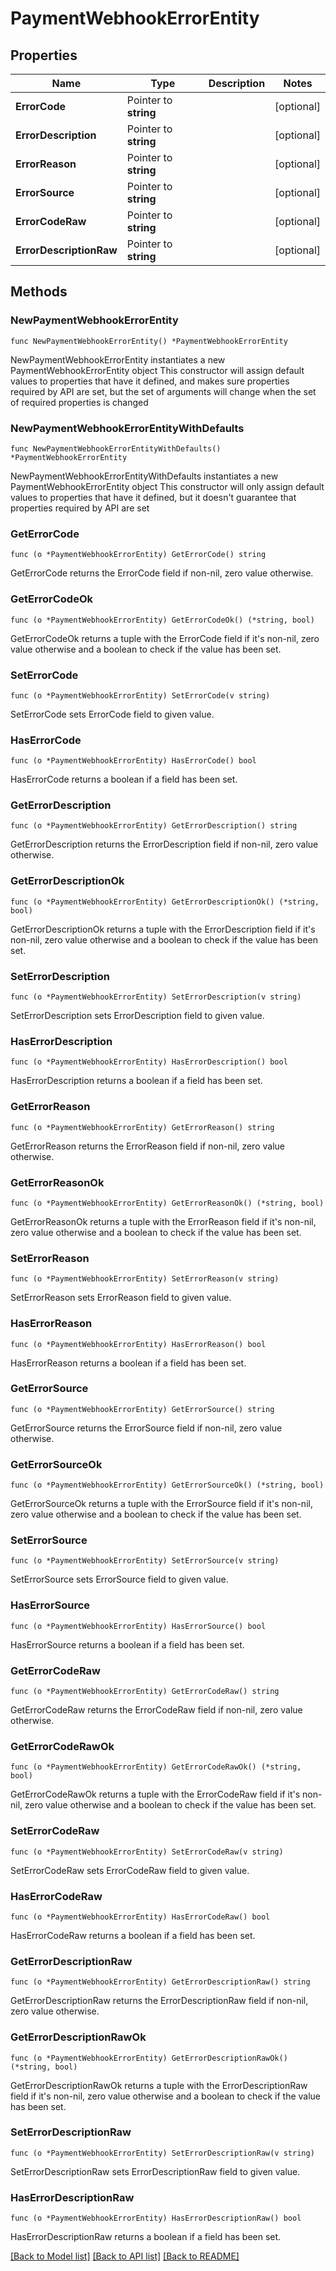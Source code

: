 # PaymentWebhookErrorEntity

## Properties

Name | Type | Description | Notes
------------ | ------------- | ------------- | -------------
**ErrorCode** | Pointer to **string** |  | [optional] 
**ErrorDescription** | Pointer to **string** |  | [optional] 
**ErrorReason** | Pointer to **string** |  | [optional] 
**ErrorSource** | Pointer to **string** |  | [optional] 
**ErrorCodeRaw** | Pointer to **string** |  | [optional] 
**ErrorDescriptionRaw** | Pointer to **string** |  | [optional] 

## Methods

### NewPaymentWebhookErrorEntity

`func NewPaymentWebhookErrorEntity() *PaymentWebhookErrorEntity`

NewPaymentWebhookErrorEntity instantiates a new PaymentWebhookErrorEntity object
This constructor will assign default values to properties that have it defined,
and makes sure properties required by API are set, but the set of arguments
will change when the set of required properties is changed

### NewPaymentWebhookErrorEntityWithDefaults

`func NewPaymentWebhookErrorEntityWithDefaults() *PaymentWebhookErrorEntity`

NewPaymentWebhookErrorEntityWithDefaults instantiates a new PaymentWebhookErrorEntity object
This constructor will only assign default values to properties that have it defined,
but it doesn't guarantee that properties required by API are set

### GetErrorCode

`func (o *PaymentWebhookErrorEntity) GetErrorCode() string`

GetErrorCode returns the ErrorCode field if non-nil, zero value otherwise.

### GetErrorCodeOk

`func (o *PaymentWebhookErrorEntity) GetErrorCodeOk() (*string, bool)`

GetErrorCodeOk returns a tuple with the ErrorCode field if it's non-nil, zero value otherwise
and a boolean to check if the value has been set.

### SetErrorCode

`func (o *PaymentWebhookErrorEntity) SetErrorCode(v string)`

SetErrorCode sets ErrorCode field to given value.

### HasErrorCode

`func (o *PaymentWebhookErrorEntity) HasErrorCode() bool`

HasErrorCode returns a boolean if a field has been set.

### GetErrorDescription

`func (o *PaymentWebhookErrorEntity) GetErrorDescription() string`

GetErrorDescription returns the ErrorDescription field if non-nil, zero value otherwise.

### GetErrorDescriptionOk

`func (o *PaymentWebhookErrorEntity) GetErrorDescriptionOk() (*string, bool)`

GetErrorDescriptionOk returns a tuple with the ErrorDescription field if it's non-nil, zero value otherwise
and a boolean to check if the value has been set.

### SetErrorDescription

`func (o *PaymentWebhookErrorEntity) SetErrorDescription(v string)`

SetErrorDescription sets ErrorDescription field to given value.

### HasErrorDescription

`func (o *PaymentWebhookErrorEntity) HasErrorDescription() bool`

HasErrorDescription returns a boolean if a field has been set.

### GetErrorReason

`func (o *PaymentWebhookErrorEntity) GetErrorReason() string`

GetErrorReason returns the ErrorReason field if non-nil, zero value otherwise.

### GetErrorReasonOk

`func (o *PaymentWebhookErrorEntity) GetErrorReasonOk() (*string, bool)`

GetErrorReasonOk returns a tuple with the ErrorReason field if it's non-nil, zero value otherwise
and a boolean to check if the value has been set.

### SetErrorReason

`func (o *PaymentWebhookErrorEntity) SetErrorReason(v string)`

SetErrorReason sets ErrorReason field to given value.

### HasErrorReason

`func (o *PaymentWebhookErrorEntity) HasErrorReason() bool`

HasErrorReason returns a boolean if a field has been set.

### GetErrorSource

`func (o *PaymentWebhookErrorEntity) GetErrorSource() string`

GetErrorSource returns the ErrorSource field if non-nil, zero value otherwise.

### GetErrorSourceOk

`func (o *PaymentWebhookErrorEntity) GetErrorSourceOk() (*string, bool)`

GetErrorSourceOk returns a tuple with the ErrorSource field if it's non-nil, zero value otherwise
and a boolean to check if the value has been set.

### SetErrorSource

`func (o *PaymentWebhookErrorEntity) SetErrorSource(v string)`

SetErrorSource sets ErrorSource field to given value.

### HasErrorSource

`func (o *PaymentWebhookErrorEntity) HasErrorSource() bool`

HasErrorSource returns a boolean if a field has been set.

### GetErrorCodeRaw

`func (o *PaymentWebhookErrorEntity) GetErrorCodeRaw() string`

GetErrorCodeRaw returns the ErrorCodeRaw field if non-nil, zero value otherwise.

### GetErrorCodeRawOk

`func (o *PaymentWebhookErrorEntity) GetErrorCodeRawOk() (*string, bool)`

GetErrorCodeRawOk returns a tuple with the ErrorCodeRaw field if it's non-nil, zero value otherwise
and a boolean to check if the value has been set.

### SetErrorCodeRaw

`func (o *PaymentWebhookErrorEntity) SetErrorCodeRaw(v string)`

SetErrorCodeRaw sets ErrorCodeRaw field to given value.

### HasErrorCodeRaw

`func (o *PaymentWebhookErrorEntity) HasErrorCodeRaw() bool`

HasErrorCodeRaw returns a boolean if a field has been set.

### GetErrorDescriptionRaw

`func (o *PaymentWebhookErrorEntity) GetErrorDescriptionRaw() string`

GetErrorDescriptionRaw returns the ErrorDescriptionRaw field if non-nil, zero value otherwise.

### GetErrorDescriptionRawOk

`func (o *PaymentWebhookErrorEntity) GetErrorDescriptionRawOk() (*string, bool)`

GetErrorDescriptionRawOk returns a tuple with the ErrorDescriptionRaw field if it's non-nil, zero value otherwise
and a boolean to check if the value has been set.

### SetErrorDescriptionRaw

`func (o *PaymentWebhookErrorEntity) SetErrorDescriptionRaw(v string)`

SetErrorDescriptionRaw sets ErrorDescriptionRaw field to given value.

### HasErrorDescriptionRaw

`func (o *PaymentWebhookErrorEntity) HasErrorDescriptionRaw() bool`

HasErrorDescriptionRaw returns a boolean if a field has been set.


[[Back to Model list]](../README.md#documentation-for-models) [[Back to API list]](../README.md#documentation-for-api-endpoints) [[Back to README]](../README.md)


